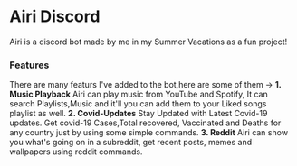 # Airi Discord
Airi is a discord bot made by me in my Summer Vacations as a fun project!
### Features
There are many featurs I've added to the bot,here are some of them ->
**1. Music Playback**
Airi can play music from YouTube and Spotify, It can search Playlists,Music and it'll you can add them to your Liked songs playlist as well.
**2. Covid-Updates**
Stay Updated with Latest Covid-19 updates. Get covid-19 Cases,Total recovered, Vaccinated and Deaths for any country just by using some simple commands.
**3. Reddit**
Airi can show you what's going on in a subreddit, get recent posts, memes and wallpapers using reddit commands.
